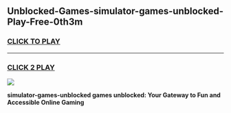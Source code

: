 
## Unblocked-Games-simulator-games-unblocked-Play-Free-0th3m
<h3>
<a href="https://premium76.site?title=simulator-games-unblocked&ref=19M">CLICK TO PLAY</a></h3>
<hr>

<h3>
<a href="https://premium76.site?title=simulator-games-unblocked&ref=19M">CLICK 2 PLAY</a>
  
</h3>

<a href="https://premium76.site?title=simulator-games-unblocked&ref=19M"><img src="https://clearcache.store/games.png"></a>


**simulator-games-unblocked games unblocked: Your Gateway to Fun and Accessible Online Gaming**
